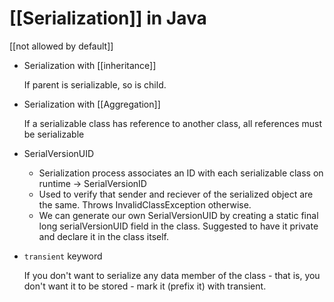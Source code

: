 # [[Serialization]] in Java

[[not allowed by default]]

- Serialization with [[inheritance]]

    If parent is serializable, so is child.

- Serialization with [[Aggregation]]

    If a serializable class has reference to another class, all references must be serializable

- SerialVersionUID
  - Serialization process associates an ID with each serializable class on runtime → SerialVersionID
  - Used to verify that sender and reciever of the serialized object are the same. Throws InvalidClassException otherwise.
  - We can generate our own SerialVersionUID by creating a static final long serialVersionUID field in the class. Suggested to have it private and declare it in the class itself.

- `transient` keyword

    If you don't want to serialize any data member of the class - that is, you don't want it to be stored - mark it (prefix it) with transient.
